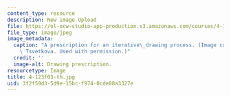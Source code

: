 ```yaml
---
content_type: resource
description: New image Upload
file: https://ol-ocw-studio-app-production.s3.amazonaws.com/courses/4-123-architectural-design-level-i-perceptions-and-processes-fall-2003/3f2f59d35d9e15bcf9740cde08a3327e_4-123f03-th.jpg
file_type: image/jpeg
image_metadata:
  caption: "A prescription for an iterative\_drawing process. (Image courtesy of Milena\
    \ Tsvetkova. Used with permission.)"
  credit: ''
  image-alt: Drawing prescription.
resourcetype: Image
title: 4-123f03-th.jpg
uid: 3f2f59d3-5d9e-15bc-f974-0cde08a3327e
---
```

